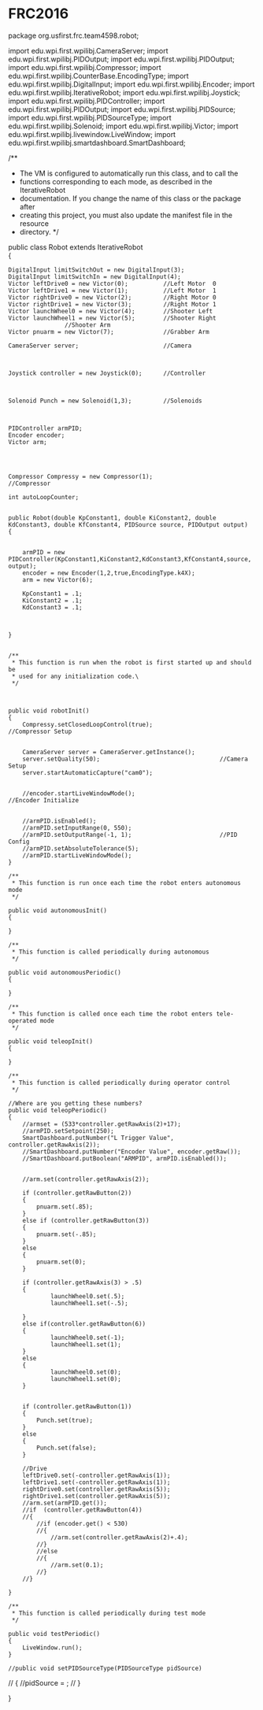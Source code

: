 # FRC2016

package org.usfirst.frc.team4598.robot;

import edu.wpi.first.wpilibj.CameraServer;
import edu.wpi.first.wpilibj.PIDOutput;
import edu.wpi.first.wpilibj.PIDOutput;
import edu.wpi.first.wpilibj.Compressor;
import edu.wpi.first.wpilibj.CounterBase.EncodingType;
import edu.wpi.first.wpilibj.DigitalInput;
import edu.wpi.first.wpilibj.Encoder;
import edu.wpi.first.wpilibj.IterativeRobot;
import edu.wpi.first.wpilibj.Joystick;
import edu.wpi.first.wpilibj.PIDController;
import edu.wpi.first.wpilibj.PIDOutput;
import edu.wpi.first.wpilibj.PIDSource;
import edu.wpi.first.wpilibj.PIDSourceType;
import edu.wpi.first.wpilibj.Solenoid;
import edu.wpi.first.wpilibj.Victor;
import edu.wpi.first.wpilibj.livewindow.LiveWindow;
import edu.wpi.first.wpilibj.smartdashboard.SmartDashboard;


/**
 * The VM is configured to automatically run this class, and to call the
 * functions corresponding to each mode, as described in the IterativeRobot
 * documentation. If you change the name of this class or the package after
 * creating this project, you must also update the manifest file in the resource
 * directory.
 */

public class Robot extends IterativeRobot 	
{									


	
	
	DigitalInput limitSwitchOut = new DigitalInput(3);				
	DigitalInput limitSwitchIn = new DigitalInput(4);
	Victor leftDrive0 = new Victor(0);			//Left Motor  0
	Victor leftDrive1 = new Victor(1);			//Left Motor  1
	Victor rightDrive0 = new Victor(2);			//Right Motor 0
	Victor rightDrive1 = new Victor(3);			//Right Motor 1
	Victor launchWheel0 = new Victor(4);		//Shooter Left 
	Victor launchWheel1 = new Victor(5);		//Shooter Right
					//Shooter Arm  
	Victor pnuarm = new Victor(7);				//Grabber Arm  
												
	CameraServer server;						//Camera


	
	Joystick controller = new Joystick(0);		//Controller
	

	
	Solenoid Punch = new Solenoid(1,3);			//Solenoids	
	
						
	
	PIDController armPID;
	Encoder encoder;
	Victor arm;

	

																	
	Compressor Compressy = new Compressor(1);						//Compressor
																	
	int autoLoopCounter;
	
	
	public Robot(double KpConstant1, double KiConstant2, double KdConstant3, double KfConstant4, PIDSource source, PIDOutput output)
	{
		
		
		armPID = new PIDController(KpConstant1,KiConstant2,KdConstant3,KfConstant4,source, output);
    	encoder = new Encoder(1,2,true,EncodingType.k4X);
    	arm = new Victor(6);	
    	
    	KpConstant1 = .1;
    	KiConstant2 = .1;
    	KdConstant3 = .1;
    	


	}
	
	
    /**
     * This function is run when the robot is first started up and should be
     * used for any initialization code.\
     */

	
	
    public void robotInit() 
    {															
		Compressy.setClosedLoopControl(true);					//Compressor Setup
																
		
    	CameraServer server = CameraServer.getInstance();		
    	server.setQuality(50);									//Camera Setup
    	server.startAutomaticCapture("cam0");										
    															
    															
    	//encoder.startLiveWindowMode();							//Encoder Initialize
    															
    	
    	//armPID.isEnabled();																	
    	//armPID.setInputRange(0, 550);							
    	//armPID.setOutputRange(-1, 1);							//PID Config
    	//armPID.setAbsoluteTolerance(5);
    	//armPID.startLiveWindowMode();
    }
    
    /**
     * This function is run once each time the robot enters autonomous mode
     */
    
    public void autonomousInit() 
    {
    	
    }

    /**
     * This function is called periodically during autonomous
     */
    
    public void autonomousPeriodic() 
    {

    }
    
    /**
     * This function is called once each time the robot enters tele-operated mode
     */
    
    public void teleopInit() 
    {
    	
    }

    /**
     * This function is called periodically during operator control
     */
    
    //Where are you getting these numbers?
    public void teleopPeriodic()
    {
    	//armset = (533*controller.getRawAxis(2)+17);
    	//armPID.setSetpoint(250);
    	SmartDashboard.putNumber("L Trigger Value", controller.getRawAxis(2));
    	//SmartDashboard.putNumber("Encoder Value", encoder.getRaw());
    	//SmartDashboard.putBoolean("ARMPID", armPID.isEnabled());
  
    	
    	//arm.set(controller.getRawAxis(2));
    	
    	if (controller.getRawButton(2))
    	{
    		pnuarm.set(.85);
    	}
    	else if (controller.getRawButton(3))
    	{
    		pnuarm.set(-.85);
    	}
    	else
    	{
    		pnuarm.set(0);
    	}
    	
    	if (controller.getRawAxis(3) > .5) 
    	{ 
    			launchWheel0.set(.5);
    			launchWheel1.set(-.5);	
    			
    	}
    	else if(controller.getRawButton(6))
    	{
    			launchWheel0.set(-1);
    			launchWheel1.set(1); 
    	}
    	else
    	{
    			launchWheel0.set(0);
    			launchWheel1.set(0);
    	}
    	
    	
    	if (controller.getRawButton(1)) 
    	{
    		Punch.set(true);
    	}
    	else
    	{
        	Punch.set(false);
    	}
    		
    	//Drive
    	leftDrive0.set(-controller.getRawAxis(1));
    	leftDrive1.set(-controller.getRawAxis(1));
    	rightDrive0.set(controller.getRawAxis(5));
    	rightDrive1.set(controller.getRawAxis(5));
    	//arm.set(armPID.get());
    	//if  (controller.getRawButton(4))
    	//{
    		//if (encoder.get() < 530)
    		//{
    	    	//arm.set(controller.getRawAxis(2)+.4);
    		//}
    		//else
    		//{
    			//arm.set(0.1);
    		//}
    	//}
    	
    }
    
    /**
     * This function is called periodically during test mode
     */
    
    public void testPeriodic() 
    {
    	LiveWindow.run();
    }
    
    //public void setPIDSourceType(PIDSourceType pidSource)
   // {
    	//pidSource =  ; 
   // }
    
   
    
} 
